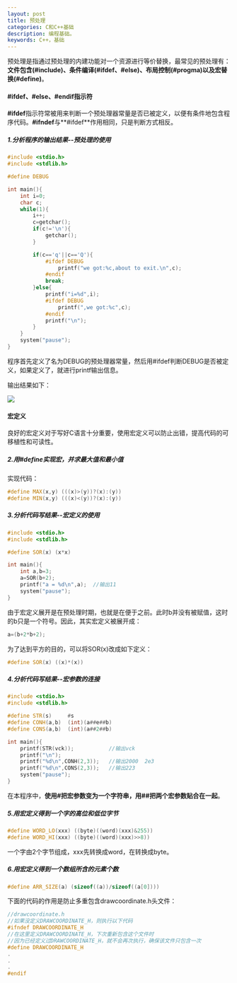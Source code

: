 ```yaml
---
layout: post
title: 预处理
categories: C和C++基础
description: 编程基础。
keywords: C++，基础
---
```


预处理是指通过预处理的内建功能对一个资源进行等价替换，最常见的预处理有：**文件包含(#include)、条件编译(#ifdef、#else)、布局控制(#progma)以及宏替换(#define)**。

#### #ifdef、#else、#endif指示符

**\#ifdef**指示符常被用来判断一个预处理器常量是否已被定义，以便有条件地包含程序代码。**\#ifndef**与**\#ifdef**作用相同，只是判断方式相反。

##### 1.分析程序的输出结果--预处理的使用

```cpp
#include <stdio.h>
#include <stdlib.h>

#define DEBUG

int main(){
	int i=0;
	char c;
	while(1){
		i++;
		c=getchar();
		if(c!='\n'){
			getchar();
		}

		if(c=='q'||c=='Q'){
			#ifdef DEBUG
				printf("we got:%c,about to exit.\n",c);
			#endif
			break;
		}else{
			printf("i=%d",i);
			#ifdef DEBUG
				printf(",we got:%c",c);
			#endif
			printf("\n");
		}
	}
	system("pause");
}
```

程序首先定义了名为DEBUG的预处理器常量，然后用\#ifdef判断DEBUG是否被定义，如果定义了，就进行printf输出信息。

输出结果如下：

![](/images/posts/Cpoint/33.png)

#### 宏定义

良好的宏定义对于写好C语言十分重要，使用宏定义可以防止出错，提高代码的可移植性和可读性。

##### 2.用#define实现宏，并求最大值和最小值

实现代码：

```cpp
#define MAX(x,y) (((x)>(y))?(x):(y))
#define MIN(x,y) (((x)<(y))?(x):(y))
```

##### 3.分析代码写结果--宏定义的使用

```cpp
#include <stdio.h>
#include <stdlib.h>

#define SOR(x) (x*x)

int main(){
	int a,b=3;
	a=SOR(b+2);
	printf("a = %d\n",a);  //输出11
	system("pause");
}
```

由于宏定义展开是在预处理时期，也就是在便于之前。此时b并没有被赋值，这时的b只是一个符号。因此，其实宏定义被展开成：

```cpp
a=(b+2*b+2);
```

为了达到平方的目的，可以将SOR(x)改成如下定义：

```cpp
#define SOR(x) ((x)*(x))
```

##### 4.分析代码写结果--宏参数的连接

```cpp
#include <stdio.h>
#include <stdlib.h>

#define STR(s)     #s
#define CONH(a,b)  (int)(a##e##b)
#define CONS(a,b)  (int)(a##2##b)

int main(){
	printf(STR(vck));           //输出vck
	printf("\n");
	printf("%d\n",CONH(2,3));   //输出2000  2e3
	printf("%d\n",CONS(2,3));   //输出223
	system("pause");
}
```

在本程序中，**使用\#把宏参数变为一个字符串，用\##把两个宏参数贴合在一起**。


##### 5.用宏定义得到一个字的高位和低位字节

```cpp
#define WORD_LO(xxx) ((byte)((word)(xxx)&255))
#define WORD_HI(xxx) ((byte)((word)(xxx)>>8))
```

一个字由2个字节组成，xxx先转换成word，在转换成byte。

##### 6.用宏定义得到一个数组所含的元素个数

```cpp
#define ARR_SIZE(a) (sizeof((a))/sizeof((a[0])))
```

下面的代码的作用是防止多重包含drawcoordinate.h头文件：

```cpp
//drawcoordinate.h
//如果没定义DRAWCOORDINATE_H，则执行以下代码
#ifndef DRAWCOORDINATE_H   
//在这里定义DRAWCOORDINATE_H，下次重新包含这个文件时
//因为已经定义过DRAWCOORDINATE_H，就不会再次执行，确保该文件只包含一次
#define DRAWCOORDINATE_H   
. 
.
.
#endif
```

